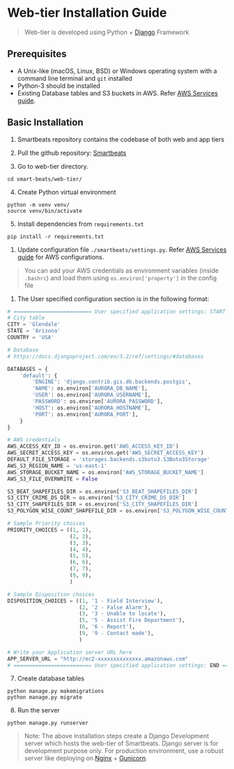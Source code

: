 # Web-tier Installation Guide
> Web-tier is developed using Python + [Django](https://www.djangoproject.com/) Framework

## Prerequisites
* A Unix-like (macOS, Linux, BSD) or Windows operating system with a command line terminal and `git` installed
* Python-3 should be installed
* Existing Database tables and S3 buckets in AWS. Refer [AWS Services guide](https://github.com/ASUCICREPO/smart-beats/blob/master/AWS_Services.md).

## Basic Installation
1. Smartbeats repository contains the codebase of both web and app tiers
   
2. Pull the github repository: [Smartbeats](https://github.com/ASUCICREPO/smart-beats)
   
3. Go to web-tier directory.
```
cd smart-beats/web-tier/
```

4. Create Python virtual environment
```
python -m venv venv/
source venv/bin/activate
```

5. Install dependencies from `requirements.txt`
```
pip install -r requirements.txt
```

1. Update configuration file `./smartbeats/settings.py`. Refer [AWS Services guide](https://github.com/ASUCICREPO/smart-beats/blob/master/AWS_Services.md) for AWS configurations. 

> You can add your AWS credentials as environment variables (inside `.bashrc`) and load them using `os.environ['property']` in the config file 

1. The User specified configuration section is in the following format:
```python
# ========================= User specified application settings: START ========================= #
# City table
CITY = 'Glendale'
STATE = 'Arizona'
COUNTRY = 'USA'

# Database
# https://docs.djangoproject.com/en/3.2/ref/settings/#databases

DATABASES = {
    'default': {
        'ENGINE': 'django.contrib.gis.db.backends.postgis',
        'NAME': os.environ['AURORA_DB_NAME'],
        'USER': os.environ['AURORA_USERNAME'],
        'PASSWORD': os.environ['AURORA_PASSWORD'],
        'HOST': os.environ['AURORA_HOSTNAME'],
        'PORT': os.environ['AURORA_PORT'],
    }
}

# AWS credentials
AWS_ACCESS_KEY_ID = os.environ.get('AWS_ACCESS_KEY_ID')
AWS_SECRET_ACCESS_KEY = os.environ.get('AWS_SECRET_ACCESS_KEY')
DEFAULT_FILE_STORAGE = 'storages.backends.s3boto3.S3Boto3Storage'
AWS_S3_REGION_NAME = 'us-east-1'
AWS_STORAGE_BUCKET_NAME = os.environ['AWS_STORAGE_BUCKET_NAME']
AWS_S3_FILE_OVERWRITE = False

S3_BEAT_SHAPEFILES_DIR = os.environ['S3_BEAT_SHAPEFILES_DIR']
S3_CITY_CRIME_DS_DIR = os.environ['S3_CITY_CRIME_DS_DIR']
S3_CITY_SHAPEFILES_DIR = os.environ['S3_CITY_SHAPEFILES_DIR']
S3_POLYGON_WISE_COUNT_SHAPEFILE_DIR = os.environ['S3_POLYGON_WISE_COUNT_SHAPEFILE_DIR']

# Sample Priority choices
PRIORITY_CHOICES = ((1, 1),
                    (2, 2),
                    (3, 3),
                    (4, 4),
                    (5, 5),
                    (6, 6),
                    (7, 7),
                    (9, 9),
                    )

# Sample Disposition choices
DISPOSITION_CHOICES = ((1, '1 - Field Interview'),
                       (2, '2 - False Alarm'),
                       (3, '3 - Unable to locate'),
                       (5, '5 - Assist Fire Department'),
                       (6, '6 - Report'),
                       (9, '9 - Contact made'),
                       )

# Write your Application server URL here
APP_SERVER_URL = "http://ec2-xxxxxxxxxxxxxx.amazonaws.com"
# ========================= User specified application settings: END ========================= #
```

7. Create database tables
```
python manage.py makemigrations
python manage.py migrate
```

8. Run the server
```
python manage.py runserver
```

> Note: The above installation steps create a Django Development server which hosts the web-tier of Smartbeats. Django server is for development purpose only. For production environment, use a robust server like deploying on [Nginx](https://www.nginx.com/) + [Gunicorn](https://gunicorn.org/).

